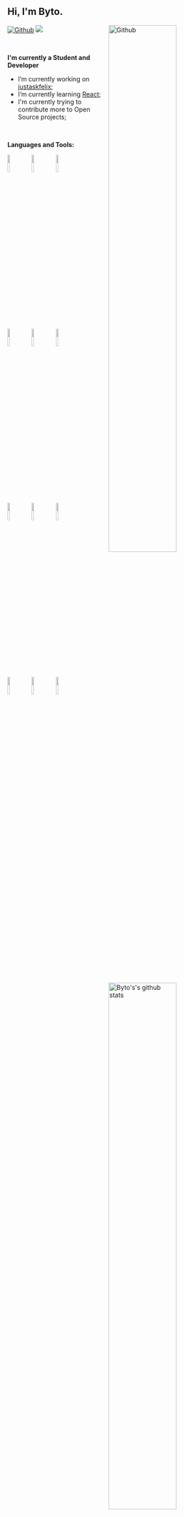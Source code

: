 ## Hi, I'm Byto. 

[![Github](https://img.shields.io/badge/-Github-000?style=flat&logo=Github&logoColor=white)](https://github.com/Bytooo)
<img src=https://img.shields.io/badge/Discord%3A-Byto%234794-black>
<img width="55%" align="right" alt="Github" src="https://raw.githubusercontent.com/onimur/.github/master/.resources/git-header.svg" />

<br />

**I'm currently a Student and Developer**

- I’m currently working on [justaskfelix](https://justaskfelix.com/);
- I’m currently learning [React](https://reactjs.org/);
- I'm currently trying to contribute more to Open Source projects;

<br />

**Languages and Tools:** 

<img width="55%" align="right" alt="Byto's's github stats" src="https://github-readme-stats.vercel.app/api?username=Bytooo&show_icons=true&hide_border=true" />

<code><img width="10%" src="https://www.vectorlogo.zone/logos/javascript/javascript-horizontal.svg"></code>
<code><img width="10%" src="https://www.vectorlogo.zone/logos/python/python-ar21.svg"></code>
<code><img width="10%" src="https://www.vectorlogo.zone/logos/nodejs/nodejs-ar21.svg"></code>
<br />
<code><img width="10%" src="https://www.vectorlogo.zone/logos/expressjs/expressjs-ar21.svg"></code>
<code><img width="10%" src="https://www.vectorlogo.zone/logos/reactjs/reactjs-ar21.svg"></code>
<code><img width="10%" src="https://www.vectorlogo.zone/logos/mongodb/mongodb-ar21.svg"></code>
<br />
<code><img width="10%" src="https://www.vectorlogo.zone/logos/twilio/twilio-ar21.svg"></code>
<code><img width="10%" src="https://www.vectorlogo.zone/logos/linux/linux-ar21.svg"></code>
<code><img width="10%" src="https://www.vectorlogo.zone/logos/nginx/nginx-ar21.svg"></code>
<br />
<code><img width="10%" src="https://www.vectorlogo.zone/logos/git-scm/git-scm-ar21.svg"></code>
<code><img width="10%" src="https://www.vectorlogo.zone/logos/github/github-ar21.svg"></code>
<code><img width="10%" src="https://www.vectorlogo.zone/logos/gnu_bash/gnu_bash-ar21.svg"></code>
